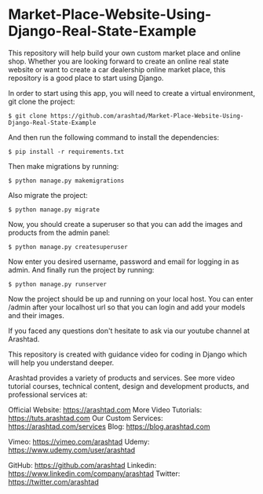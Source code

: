 # Market-Place-Website-Using-Django-Real-State-Example

This repository will help build your own custom market place and online shop. Whether you are looking forward to create an online real state website or want to create a car dealership online market place, this repository is a good place to start using Django.

In order to start using this app, you will need to create a virtual environment, git clone the project:

```
$ git clone https://github.com/arashtad/Market-Place-Website-Using-Django-Real-State-Example
```

And then run the following command to install the dependencies:

```
$ pip install -r requirements.txt
```
Then make migrations by running:

```
$ python manage.py makemigrations
```

Also migrate the project:

```
$ python manage.py migrate
```
Now, you should create a superuser so that you can add the images and products from the admin panel:

```
$ python manage.py createsuperuser
```
Now enter you desired username, password and email for logging in as admin.
And finally run the project by running:

```
$ python manage.py runserver
```

Now the project should be up and running on your local host. You can enter /admin after your localhost url so that you can login and add your models and their images.


If you faced any questions don't hesitate to ask via our youtube channel at Arashtad.

This repository is created with guidance video for coding in Django which will help you understand deeper.

Arashtad provides a variety of products and services. See more video tutorial courses, technical content, design and development products, and professional services at:

Official Website: https://arashtad.com
More Video Tutorials: https://tuts.arashtad.com
Our Custom Services: https://arashtad.com/services
Blog: https://blog.arashtad.com

Vimeo: https://vimeo.com/arashtad
Udemy: https://www.udemy.com/user/arashtad

GitHub: https://github.com/arashtad
Linkedin: https://www.linkedin.com/company/arashtad
Twitter: https://twitter.com/arashtad
